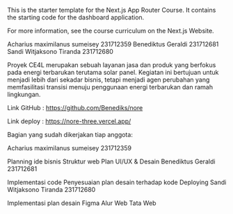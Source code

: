 This is the starter template for the Next.js App Router Course. It contains the starting code for the dashboard application.

For more information, see the course curriculum on the Next.js Website.

Acharius maximilanus sumeisey 231712359 Benediktus Geraldi 231712681 Sandi Witjaksono Tiranda 231712680

Proyek CE4L merupakan sebuah layanan jasa dan produk yang berfokus pada energi terbarukan terutama solar panel. Kegiatan ini bertujuan untuk menjadi lebih dari sekadar bisnis, tetapi menjadi agen perubahan yang memfasilitasi transisi menuju penggunaan energi terbarukan dan ramah lingkungan.

Link GitHub : https://github.com/Benediks/nore

Link deploy : https://nore-three.vercel.app/

Bagian yang sudah dikerjakan tiap anggota:

Acharius maximilanus sumeisey 231712359

Planning ide bisnis
Struktur web
Plan UI/UX & Desain
Benediktus Geraldi 231712681

Implementasi code
Penyesuaian plan desain terhadap kode
Deploying
Sandi Witjaksono Tiranda 231712680

Implementasi plan desain Figma
Alur Web
Tata Web
